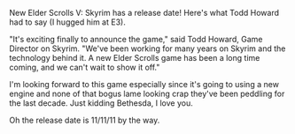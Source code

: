 

New Elder Scrolls V: Skyrim has a release date! Here's what Todd Howard had to say (I hugged him at E3).



"It's exciting finally to announce the game," said Todd Howard, Game Director on Skyrim. "We've been working for many years on Skyrim and the technology behind it. A new Elder Scrolls game has been a long time coming, and we can't wait to show it off."



I'm looking forward to this game especially since it's going to using a new engine and none of that bogus lame looking crap they've been peddling for the last decade. Just kidding Bethesda, I love you.



Oh the release date is 11/11/11 by the way.





